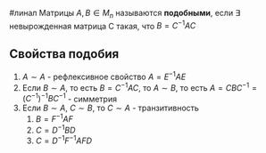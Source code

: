 #линал 
Матрицы $A, B \in M_n$ называются **подобными**, если $\exists$ невырожденная матрица C такая, что $B = C^{-1}AC$ 
## Свойства подобия
1. $A \sim A$ - рефлексивное свойство
	$A = E^{-1} A E$
2. Если $B \sim A$, то есть $B = C^{-1} A C$, то $A \sim B$, то есть $A = C B C^{-1} = (C^{-1})^{-1} B C^{-1}$ - симметрия
3. Если $B \sim A, \ C \sim B$, то $C \sim A$ - транзитивность
	1. $B = F^{-1}AF$
	2. $C = D^{-1}BD$
	3. $C = D^{-1}F^{-1}AFD$